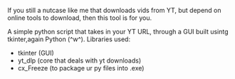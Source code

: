 If you still a nutcase like me that downloads vids from YT, but depend on online tools to download, then this tool is for you.

A simple python script that takes in your YT URL, through a GUI built usintg tkinter,again Python (^w^).
Libraries used:
  - tkinter (GUI)
  - yt_dlp (core that deals with yt downloads)
  - cx_Freeze (to package ur py files into .exe)

